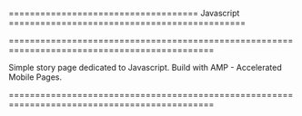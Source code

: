 

==================================== Javascript =============================================

=============================================================================================

Simple story page dedicated to Javascript. Build with AMP - Accelerated Mobile Pages.

=============================================================================================
